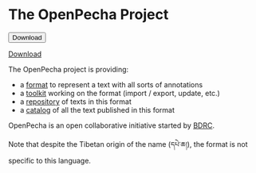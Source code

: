 # The OpenPecha Project

<button href="https://github.com/OpenPecha/openpecha.github.io/blob/master/repository/README.md" download="README.md" type="button">Download</button>

<a href="https://github.com/OpenPecha/openpecha.github.io/blob/master/repository/README.md" download="README.md">Download</a>

The OpenPecha project is providing:
- a [format](https://openpecha.github.io/format/) to represent a text with all sorts of annotations
- a [toolkit](https://openpecha.github.io/toolkit/) working on the format (import / export, update, etc.)
- a [repository](https://openpecha.github.io/repository/) of texts in this format
- a [catalog](https://openpecha.github.io/catalog/) of all the text published in this format

OpenPecha is an open collaborative initiative started by [BDRC](tbrc.org). 

Note that despite the Tibetan origin of the name (དཔེ་ཆ།), the format is not specific to this language.
